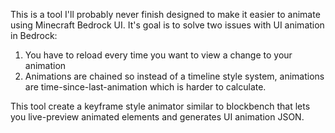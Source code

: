 This is a tool I'll probably never finish designed to make it easier to animate using Minecraft Bedrock UI.
It's goal is to solve two issues with UI animation in Bedrock:
1. You have to reload every time you want to view a change to your animation
2. Animations are chained so instead of a timeline style system, animations are time-since-last-animation which is harder to calculate.

This tool create a keyframe style animator similar to blockbench that lets you live-preview animated elements and generates UI animation JSON.
